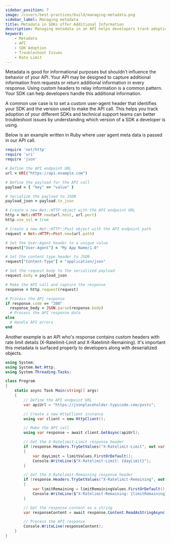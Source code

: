 ```yaml
---
sidebar_position: 7
image: /covers/best-practices/build/managing-metadata.png
sidebar_label: Managing metadata
title: Metadata in SDKs offer Additional Information
description: Managing metadata in an API helps developers track adoption and troubleshoot issues efficiently. Custom user-agent headers can be used to identify the SDK version, while custom rate limit details can be captured
keyword:
    - Metadata
    - API
    - SDK Adoption
    - Troubleshoot Issues
    - Rate Limit
---
```


Metadata is good for informational purposes but shouldn’t influence the behavior of your API. Your API may be designed to capture additional information from requests or return additional information in every response. Using custom headers to relay information is a common pattern. Your SDK can help developers handle this additional information. 

A common use case is to set a custom user-agent header that identifies your SDK and the version used to make the API call. This helps you track adoption of your different SDKs and technical support teams can better troubleshoot issues by understanding which version of a SDK a developer is using.

Below is an example written in Ruby where user agent meta data is passed in our API call.

``` ruby
require 'net/http'
require 'uri'
require 'json'

# Define the API endpoint URL
url = URI("https://api.example.com")

# Define the payload for the API call
payload = { "key" => "value" }

# Serialize the payload to JSON
payload_json = payload.to_json

# Create a new Net::HTTP object with the API endpoint URL
http = Net::HTTP.new(url.host, url.port)
http.use_ssl = true

# Create a new Net::HTTP::Post object with the API endpoint path
request = Net::HTTP::Post.new(url.path)

# Set the User-Agent header to a unique value
request["User-Agent"] = "My App Name/1.0"

# Set the content type header to JSON
request["Content-Type"] = "application/json"

# Set the request body to the serialized payload
request.body = payload_json

# Make the API call and capture the response
response = http.request(request)

# Process the API response
if response.code == "200"
  response_body = JSON.parse(response.body)
  # Process the API response data
else
  # Handle API errors
end
```

Another example is an API who's response contains custom headers with rate limit details (X-Ratelimit-Limit and X-Ratelimit-Remaining). It's important this metadata is surfaced properly to developers along with deserialized objects. 

``` csharp
using System;
using System.Net.Http;
using System.Threading.Tasks;

class Program
{
    static async Task Main(string[] args)
    {
        // Define the API endpoint URL
        var apiUrl = "https://jsonplaceholder.typicode.com/posts";

        // Create a new HttpClient instance
        using var client = new HttpClient();

        // Make the API call
        using var response = await client.GetAsync(apiUrl);

        // Get the X-Ratelimit-Limit response header
        if (response.Headers.TryGetValues("X-Ratelimit-Limit", out var limitValues))
        {
            var dayLimit = limitValues.FirstOrDefault();
            Console.WriteLine($"X-Ratelimit-Limit: {dayLimit}");
        }

        // Get the X-Ratelimit-Remaining response header
        if (response.Headers.TryGetValues("X-Ratelimit-Remaining", out var limitRemainingValues))
        {
            var limitRemaining = limitRemainingValues.FirstOrDefault();
            Console.WriteLine($"X-Ratelimit-Remaining: {limitRemaining}");
        }

        // Get the response content as a string
        var responseContent = await response.Content.ReadAsStringAsync();

        // Process the API response
        Console.WriteLine(responseContent);
    }
}
```
